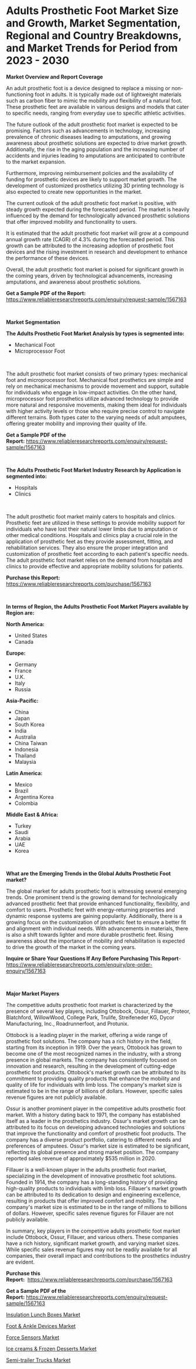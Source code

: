 <p><h1>Adults Prosthetic Foot Market Size and Growth, Market Segmentation, Regional and Country Breakdowns, and Market Trends for Period from 2023 -  2030</h1></p><p><strong>Market Overview and Report Coverage</strong></p>
<p><p>An adult prosthetic foot is a device designed to replace a missing or non-functioning foot in adults. It is typically made out of lightweight materials such as carbon fiber to mimic the mobility and flexibility of a natural foot. These prosthetic feet are available in various designs and models that cater to specific needs, ranging from everyday use to specific athletic activities.</p><p>The future outlook of the adult prosthetic foot market is expected to be promising. Factors such as advancements in technology, increasing prevalence of chronic diseases leading to amputations, and growing awareness about prosthetic solutions are expected to drive market growth. Additionally, the rise in the aging population and the increasing number of accidents and injuries leading to amputations are anticipated to contribute to the market expansion.</p><p>Furthermore, improving reimbursement policies and the availability of funding for prosthetic devices are likely to support market growth. The development of customized prosthetics utilizing 3D printing technology is also expected to create new opportunities in the market.</p><p>The current outlook of the adult prosthetic foot market is positive, with steady growth expected during the forecasted period. The market is heavily influenced by the demand for technologically advanced prosthetic solutions that offer improved mobility and functionality to users.</p><p>It is estimated that the adult prosthetic foot market will grow at a compound annual growth rate (CAGR) of 4.3% during the forecasted period. This growth can be attributed to the increasing adoption of prosthetic foot devices and the rising investment in research and development to enhance the performance of these devices.</p><p>Overall, the adult prosthetic foot market is poised for significant growth in the coming years, driven by technological advancements, increasing amputations, and awareness about prosthetic solutions.</p></p>
<p><strong>Get a Sample PDF of the Report:</strong> <a href="https://www.reliableresearchreports.com/enquiry/request-sample/1567163">https://www.reliableresearchreports.com/enquiry/request-sample/1567163</a></p>
<p>&nbsp;</p>
<p><strong>Market Segmentation</strong></p>
<p><strong>The Adults Prosthetic Foot Market Analysis by types is segmented into:</strong></p>
<p><ul><li>Mechanical Foot</li><li>Microprocessor Foot</li></ul></p>
<p>&nbsp;</p>
<p><p>The adult prosthetic foot market consists of two primary types: mechanical foot and microprocessor foot. Mechanical foot prosthetics are simple and rely on mechanical mechanisms to provide movement and support, suitable for individuals who engage in low-impact activities. On the other hand, microprocessor foot prosthetics utilize advanced technology to provide more natural and responsive movements, making them ideal for individuals with higher activity levels or those who require precise control to navigate different terrains. Both types cater to the varying needs of adult amputees, offering greater mobility and improving their quality of life.</p></p>
<p><strong>Get a Sample PDF of the Report:</strong>&nbsp;<a href="https://www.reliableresearchreports.com/enquiry/request-sample/1567163">https://www.reliableresearchreports.com/enquiry/request-sample/1567163</a></p>
<p>&nbsp;</p>
<p><strong>The Adults Prosthetic Foot Market Industry Research by Application is segmented into:</strong></p>
<p><ul><li>Hospitals</li><li>Clinics</li></ul></p>
<p>&nbsp;</p>
<p><p>The adult prosthetic foot market mainly caters to hospitals and clinics. Prosthetic feet are utilized in these settings to provide mobility support for individuals who have lost their natural lower limbs due to amputation or other medical conditions. Hospitals and clinics play a crucial role in the application of prosthetic feet as they provide assessment, fitting, and rehabilitation services. They also ensure the proper integration and customization of prosthetic feet according to each patient's specific needs. The adult prosthetic foot market relies on the demand from hospitals and clinics to provide effective and appropriate mobility solutions for patients.</p></p>
<p><strong>Purchase this Report:</strong>&nbsp; <a href="https://www.reliableresearchreports.com/purchase/1567163">https://www.reliableresearchreports.com/purchase/1567163</a></p>
<p>&nbsp;</p>
<p><strong>In terms of Region, the Adults Prosthetic Foot Market Players available by Region are:</strong></p>
<p>
    <p> <strong> North America: </strong>
        <ul>
            <li>United States</li>
            <li>Canada</li>
        </ul>
        </p> 
    <p> <strong> Europe: </strong>
        <ul>
            <li>Germany</li>
            <li>France</li>
            <li>U.K.</li>
            <li>Italy</li>
            <li>Russia</li>
        </ul>
        </p> 
    <p> <strong> Asia-Pacific: </strong>
        <ul>
            <li>China</li>
            <li>Japan</li>
            <li>South Korea</li>
            <li>India</li>
            <li>Australia</li>
            <li>China Taiwan</li>
            <li>Indonesia</li>
            <li>Thailand</li>
            <li>Malaysia</li>
        </ul>
        </p> 
    <p> <strong> Latin America: </strong>
        <ul>
            <li>Mexico</li>
            <li>Brazil</li>
            <li>Argentina Korea</li>
            <li>Colombia</li>
        </ul>
        </p> 
    <p> <strong> Middle East & Africa: </strong>
        <ul>
            <li>Turkey</li>
            <li>Saudi</li>
            <li>Arabia</li>
            <li>UAE</li>
            <li>Korea</li>
        </ul>
    </p>
    </p>
<p>&nbsp;</p>
<p><strong>What are the Emerging Trends in the Global Adults Prosthetic Foot market?</strong></p>
<p><p>The global market for adults prosthetic foot is witnessing several emerging trends. One prominent trend is the growing demand for technologically advanced prosthetic feet that provide enhanced functionality, flexibility, and comfort to users. Prosthetic feet with energy-returning properties and dynamic response systems are gaining popularity. Additionally, there is a growing focus on the customization of prosthetic feet to ensure a better fit and alignment with individual needs. With advancements in materials, there is also a shift towards lighter and more durable prosthetic feet. Rising awareness about the importance of mobility and rehabilitation is expected to drive the growth of the market in the coming years.</p></p>
<p><strong>Inquire or Share Your Questions If Any Before Purchasing This Report</strong>- <a href="https://www.reliableresearchreports.com/enquiry/pre-order-enquiry/1567163">https://www.reliableresearchreports.com/enquiry/pre-order-enquiry/1567163</a></p>
<p>&nbsp;</p>
<p><strong>Major Market Players</strong></p>
<p><p>The competitive adults prosthetic foot market is characterized by the presence of several key players, including Ottobock, Ossur, Fillauer, Proteor, Blatchford, WillowWood, College Park, Trulife, Streifeneder KG, Dycor Manufacturing, Inc., Roadrunnerfoot, and Protunix.</p><p>Ottobock is a leading player in the market, offering a wide range of prosthetic foot solutions. The company has a rich history in the field, starting from its inception in 1919. Over the years, Ottobock has grown to become one of the most recognized names in the industry, with a strong presence in global markets. The company has consistently focused on innovation and research, resulting in the development of cutting-edge prosthetic foot products. Ottobock's market growth can be attributed to its commitment to providing quality products that enhance the mobility and quality of life for individuals with limb loss. The company's market size is estimated to be in the range of billions of dollars. However, specific sales revenue figures are not publicly available.</p><p>Ossur is another prominent player in the competitive adults prosthetic foot market. With a history dating back to 1971, the company has established itself as a leader in the prosthetics industry. Ossur's market growth can be attributed to its focus on developing advanced technologies and solutions that improve the functionality and comfort of prosthetic foot products. The company has a diverse product portfolio, catering to different needs and preferences of amputees. Ossur's market size is estimated to be significant, reflecting its global presence and strong market position. The company reported sales revenue of approximately $535 million in 2020.</p><p>Fillauer is a well-known player in the adults prosthetic foot market, specializing in the development of innovative prosthetic foot solutions. Founded in 1914, the company has a long-standing history of providing high-quality products to individuals with limb loss. Fillauer's market growth can be attributed to its dedication to design and engineering excellence, resulting in products that offer improved comfort and mobility. The company's market size is estimated to be in the range of millions to billions of dollars. However, specific sales revenue figures for Fillauer are not publicly available.</p><p>In summary, key players in the competitive adults prosthetic foot market include Ottobock, Ossur, Fillauer, and various others. These companies have a rich history, significant market growth, and varying market sizes. While specific sales revenue figures may not be readily available for all companies, their overall impact and contributions to the prosthetics industry are evident.</p></p>
<p><strong>Purchase this Report:</strong>&nbsp;&nbsp;<a href="https://www.reliableresearchreports.com/purchase/1567163">https://www.reliableresearchreports.com/purchase/1567163</a></p>
<p></p>
<p><strong>Get a Sample PDF of the Report:</strong>&nbsp;<a href="https://www.reliableresearchreports.com/enquiry/request-sample/1567163">https://www.reliableresearchreports.com/enquiry/request-sample/1567163</a></p>
<p><p><a href="https://www.linkedin.com/pulse/insulation-lunch-boxes-market-insights-players-forecast-2ouce/">Insulation Lunch Boxes Market</a></p><p><a href="https://medium.com/@bank.build.unity/foot-amp-ankle-devices-market-size-cagr-trends-2024-2030-7e1077e6dcd3">Foot & Ankle Devices Market</a></p><p><a href="https://medium.com/@smithazim89098/force-sensors-market-size-growth-forecast-2023-2030-eebacab61b59">Force Sensors Market</a></p><p><a href="https://www.linkedin.com/pulse/ice-creams-amp-frozen-desserts-market-challenges-opportunities-c2aqe/">Ice creams & Frozen Desserts Market</a></p><p><a href="https://www.linkedin.com/pulse/semi-trailer-trucks-market-size-share-amp-trends-analysis-baysc/">Semi-trailer Trucks Market</a></p></p>